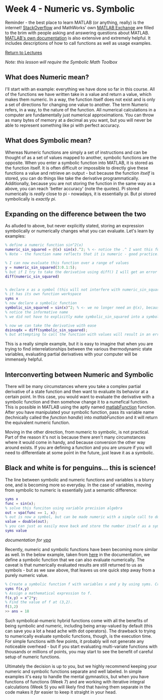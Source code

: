 # Week 4 - Numeric vs. Symbolic
Reminder - the best place to learn MATLAB (or anything, really) is the internet! [StackOverflow](https://stackoverflow.com) and MathWorks' own [MATLAB Exchange](https://www.mathworks.com/matlabcentral/)
are filled to the brim with people asking and answering questions about MATLAB. [MATLAB's own documentation](https://www.mathworks.com/help/matlab/) is also extensive and extremely helpful.
It includes descriptions of how to call functions as well as usage examples.

[Return to Lectures](https://jacksonburns.github.io/MATLAB-Start-to-Finish/Lectures/Lectures-Landing-Page)

*Note: this lesson will require the Symbolic Math Toolbox*

## What does Numeric mean?
I'll start with an example: everything we have done so far in this course. All of the functions we have written take in a value and return a value,
which makes them numeric. In a way, the function itself does not exist and is only a set of directions for changing one value to another.
The term Numeric refers, in a way, to the nature of the function. All numerical calculations in a computer are fundamentally just numerical approximations.
You can throw as many bytes of memory at a decimal as you want, but you will never be able to represent something like pi with perfect accuracy.

## What does Symbolic mean?
Whereas Numeric functions are simply a set of instructions and can be thought of as a set of values mapped to another, symbolic functions are the
opposite. When you enter a symbolic function into MATLAB, it is stored as the function itself. It is often difficult or impossible to directly
give these functions a value and retrieve an output - but because the function *itself* is stored, you can do things like take the derivative programmatically.
Additionally, because you are not storing the function in the same way as a above, you can reach 'better accuracy' (note the quotes). Pi stored numerically
is *really* close to pi - nowadays, it is essentially pi. But pi stored symbolically is *exactly pi*.

## Expanding on the difference between the two
As alluded to above, but never explicitly stated, storing an expression symbolically or numerically changes what you can evaluate. Let's learn by examples:
```matlab
% define a numeric function sin^2(x)
numeric_sin_squared = @(x) sin(x).^2; % <- notice the .^ I want this function to operate element wise on matrices.
% Note - the function name reflects that it is numeric - good practice!

% I can now evaluate this function over a range of values
y = numeric_sin_squared(3:0.1:5);
% but if I try to take the derivative using diff() I will get an error (try it!)
diff(numeric_sin_squared)


% declare x as a symbol (this will not interfere with numeric_sin_squared because
% it has its own function workspace
syms x
% now declare a symbolic function
symbolic_sin_squared = sin(x)^2; % <- we no longer need an @(x), because this function does not accept numeric input
% notice the informative name
% we did not have to explicitly make symbolic_sin_squared into a symbol - it was done implicitly when we defined it in terms of symbols

% now we can take the derivative with ease
dsinsqdx = diff(symbolic_sin_squared);
% but attempting to call the function with values will result in an error (try it!)
```
This is a really simple example, but it is easy to imagine that when you are trying to find interrelationships between the various thermodynamic state
variables, evaluating partial derivatives with your computer will be immensely helpful.

## Interconverting between Numeric and Symbolic
There will be many circumstances where you take a complex partial derivative of a state function and then want to evaluate its behavior at a certain point.
In this case, you would want to evaluate the derivative with a symbolic function and then somehow change it to a numefical function. This is possible in 
MATLAB using the aptly named [matlabFunction](https://www.mathworks.com/help/symbolic/matlabfunction.html) function. After you have manipulated your
symbolic function, pass its variable name (technically called the *function handle*) into *matlabFunction* and it will return the equivalent numeric function.

Moving in the other direction, from numeric to symbolic, is not practical. Part of the reason it's not is because there aren't many circumstances where it
would come in handy, and because conversion the other way around exists. If you are defining a function and you are unsure if you will need to differentiate
at some point in the future, just leave it as a symbolic. 

## Black and white is for penguins... this is science!
The line between symbolic and numeric functions and variables is a blurry one, and is becoming more so everyday. In the case of variables, moving from
symbolic to numeric is essentially just a semantic difference:
```matlab
syms x
func = sin(x);
% solve this funciton using variable precision algebra
out = vpa(func == 1, x);
% out is now a symbol, but can be made numeric with a simple call to double
value = double(out);
% you can just as easily move back and store the number itself as a symbol
syms value
```
*documentation for [vpa](https://www.mathworks.com/help/symbolic/vpa.html?s_tid=srchtitle)*

Recently, numeric and symbolic functions have been becoming more similar as well. In the below example, taken from [here](https://www.mathworks.com/help/symbolic/create-symbolic-functions.html)
in the documentation, we define a symbolic function that we can also evaluate numerically. The caveat is that numerically evaluated results are still
returned to us as symbols - but as we saw above, that leaves us one quick step away from a purely numeric value.
```matlab
% Create a symbolic function f with variables x and y by using syms. Creating f automatically creates x and y.
syms f(x,y)
% Assign a mathematical expression to f.
f(x,y) = x^2*y;
% Find the value of f at (3,2).
f(3,2)
>> ans = 18
```
Such symbolical-numeric hybrid functions come with all the benefits of being symbolic and numeric, including being array-valued by default (this can
save you a lot a head ache with dot operators). The drawback to trying to numerically evaluate symbolic functions, though, is the execution time. For
simple functions with few points, it probably will not generate any noticeable overhead - but if you start evaluating multi-variate functions with thousands
or millions of points, you may start to see the benefit of careful setup of numeric functions.

Ultimately the decision is up to you, but we highly recommend keeping your numeric and symbolic functions separate and well labeled. In simple examples
it's easy to handle the mental gymnastics, but when you have functions of functions (Week 7) and are working with iterative integral calculations (Week 5)
you will likely find that having them separate in the code makes it *far* easier to keep it straight in your head.


